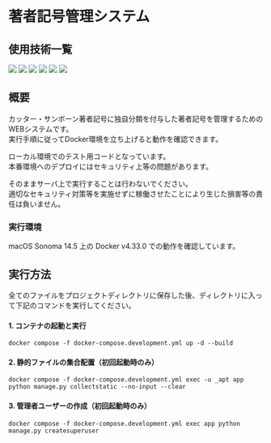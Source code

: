 # 著者記号管理システム

## 使用技術一覧
<img src="https://img.shields.io/badge/-django-ced5d2.svg?style=for-the-badge&logo=django&logoColor=%23092E20">
<img src="https://img.shields.io/badge/-python-ebf1f7.svg?style=for-the-badge&logo=python&logoColor=3776AB">
<img src="https://img.shields.io/badge/-redis-ffeceb.svg?style=for-the-badge&logo=redis&logoColor=FF4438">
<img src="https://img.shields.io/badge/-celery-ebf2ed.svg?style=for-the-badge&logo=celery&logoColor=37814A">
<img src="https://img.shields.io/badge/-postgresql-ecf0fc.svg?style=for-the-badge&logo=postgresql&logoColor=4169E1">
<img src="https://img.shields.io/badge/-javascript-312d06.svg?style=for-the-badge&logo=javascript&logoColor=F7DF1E">

## 概要
カッター・サンボーン著者記号に独自分類を付与した著者記号を管理するためのWEBシステムです。  
実行手順に従ってDocker環境を立ち上げると動作を確認できます。

ローカル環境でのテスト用コードとなっています。  
本番環境へのデプロイにはセキュリティ上等の問題があります。  

そのままサーバ上で実行することは行わないでください。  
適切なセキュリティ対策等を実施せずに稼働させたことにより生じた損害等の責任は負いません。

### 実行環境

macOS Sonoma 14.5 上の Docker v4.33.0 での動作を確認しています。

## 実行方法

全てのファイルをプロジェクトディレクトリに保存した後、ディレクトリに入って下記のコマンドを実行してください。

#### 1. コンテナの起動と実行

```docker compose -f docker-compose.development.yml up -d --build```

#### 2. 静的ファイルの集合配置（初回起動時のみ）

```docker compose -f docker-compose.development.yml exec -u _apt app python manage.py collectstatic --no-input --clear```

#### 3. 管理者ユーザーの作成（初回起動時のみ）

```docker compose -f docker-compose.development.yml exec app python manage.py createsuperuser```
